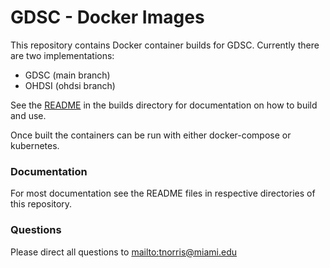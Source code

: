 # GDSC - Docker Images  

This repository contains Docker container builds for GDSC. Currently there are two implementations:

- GDSC (main branch)
- OHDSI (ohdsi branch)  

See the [README](builds/readme.md) in the builds directory for documentation on how to build and use.

Once built the containers can be run with either docker-compose or kubernetes. 

### Documentation

For most documentation see the README files in respective directories of this repository. 

### Questions

Please direct all questions to [mailto:tnorris@miami.edu](tnorris@miami.edu)